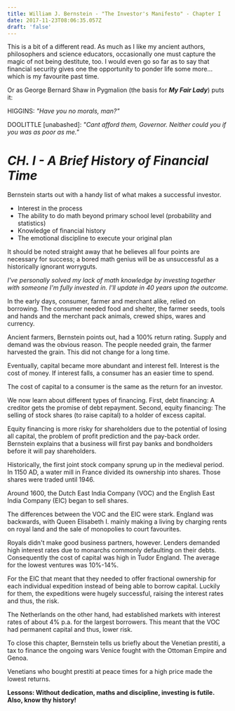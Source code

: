 ```yaml
---
title: William J. Bernstein - "The Investor's Manifesto" - Chapter I
date: 2017-11-23T08:06:35.057Z
draft: 'false'
---
```

This is a bit of a different read. As much as I like my ancient authors, philosophers and science educators, occasionally one must capture the magic of not being destitute, too. I would even go so far as to say that financial security gives one the opportunity to ponder life some more... which is my favourite past time.

Or as George Bernard Shaw in Pygmalion (the basis for ***My Fair Lady***) puts it:

HIGGINS: *"Have you no morals, man?"*

DOOLITTLE [unabashed]: *"Cant afford them, Governor. Neither could you if you was as poor as me."*



# *CH. I - A Brief History of Financial Time*

Bernstein starts out with a handy list of what makes a successful investor. 

- Interest in the process
- The ability to do math beyond primary school level (probability and statistics)
- Knowledge of financial history
- The emotional discipline to execute your original plan

It should be noted straight away that he believes all four points are necessary for success; a bored math genius will be as unsuccessful as a historically ignorant worryguts.

*I've personally solved my lack of math knowledge by investing together with someone I'm fully invested in. I'll update in 40 years upon the outcome.*

In the early days, consumer, farmer and merchant alike, relied on borrowing. The consumer needed food and shelter, the farmer seeds, tools and hands and the merchant pack animals, crewed ships, wares and currency.

Ancient farmers, Bernstein points out, had a 100% return rating. Supply and demand was the obvious reason. The people needed grain, the farmer harvested the grain. This did not change for a long time.

Eventually, capital became more abundant and interest fell. Interest is the cost of money. If interest falls, a consumer has an easier time to spend.

The cost of capital to a consumer is the same as the return for an investor.

We now learn about different types of financing. First, debt financing: A creditor gets the promise of debt repayment. Second, equity financing: The selling of stock shares (to raise capital) to a holder of excess capital.

Equity financing is more risky for shareholders due to the potential of losing all capital, the problem of profit prediction and the pay-back order. Bernstein explains that a business will first pay banks and bondholders before it will pay shareholders.

Historically, the first joint stock company sprung up in the medieval period. In 1150 AD, a water mill in France divided its ownership into shares. Those shares were traded until 1946.

Around 1600, the Dutch East India Company (VOC) and the English East India Company (EIC) began to sell shares.

The differences between the VOC and the EIC were stark. England was backwards, with Queen Elisabeth I. mainly making a living by charging rents on royal land and the sale of monopolies to court favourites.

Royals didn't make good business partners, however. Lenders demanded high interest rates due to monarchs commonly defaulting on their debts. Consequently the cost of capital was high in Tudor England. The average for the lowest ventures was 10%-14%.

For the EIC that meant that they needed to offer fractional ownership for each individual expedition instead of being able to borrow capital. Luckily for them, the expeditions were hugely successful, raising the interest rates and thus, the risk.

The Netherlands on the other hand, had established markets with interest rates of about 4% p.a. for the largest borrowers. This meant that the VOC had permanent capital and thus, lower risk.

To close this chapter, Bernstein tells us briefly about the Venetian prestiti, a tax to finance the ongoing wars Venice fought with the Ottoman Empire and Genoa.

Venetians who bought prestiti at peace times for a high price made the lowest returns.

**Lessons: Without dedication, maths and discipline, investing is futile. Also, know thy history!**









